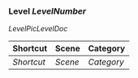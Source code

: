 ### Level $LevelNumber$

$LevelPic$$LevelDoc$

| Shortcut | Scene | Category |
|---|---|---|
| $Shortcut$ | $Scene$ | $Category$ | 
